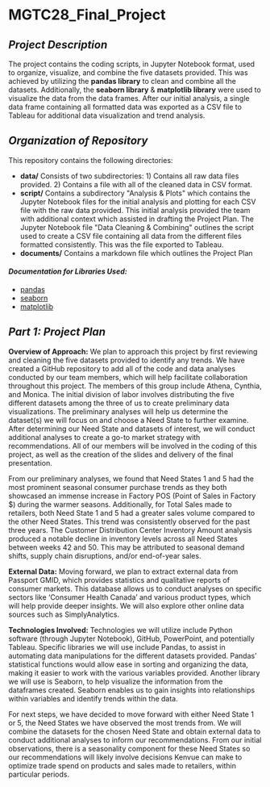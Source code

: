 # MGTC28_Final_Project
## *Project Description*
The project contains the coding scripts, in Jupyter Notebook format, used to organize, visualize, and combine the five datasets provided. This was achieved by utilizing the **pandas library** to clean and combine all the datasets. Additionally, the **seaborn library** & **matplotlib library** were used to visualize the data from the data frames. After our initial analysis, a single data frame containing all formatted data was exported as a CSV file to Tableau for additional data visualization and trend analysis. 

## *Organization of Repository*
This repository contains the following directories:
* **data/** Consists of two subdirectories: 1) Contains all raw data files provided. 2) Contains a file with all of the cleaned data in CSV format.
* **script/** Contains a subdirectory "Analysis & Plots" which contains the Jupyter Notebook files for the initial analysis and plotting for each CSV file with the raw data provided. This initial analysis provided the team with additional context which assisted in drafting the Project Plan. The Jupyter Notebook file "Data Cleaning & Combining" outlines the script used to create a CSV file containing all data from the different files formatted consistently. This was the file exported to Tableau.
* **documents/** Contains a markdown file which outlines the Project Plan

	
  
#### *Documentation for Libraries Used:*
* [pandas](https://pandas.pydata.org/docs)
* [seaborn](https://seaborn.pydata.org)
* [matplotlib](https://matplotlib.org/stable/index.html)




## *Part 1: Project Plan*

**Overview of Approach:** We plan to approach this project by first reviewing and cleaning the five datasets provided to identify any trends. We have created a GitHub repository to add all of the code and data analyses conducted by our team members, which will help facilitate collaboration throughout this project. 
	The members of this group include Athena, Cynthia, and Monica. The initial division of labor involves distributing the five different datasets among the three of us to create preliminary data visualizations. The preliminary analyses will help us determine the dataset(s) we will focus on and choose a Need State to further examine. After determining our Need State and datasets of interest, we will conduct additional analyses to create a go-to market strategy with recommendations. All of our members will be involved in the coding of this project, as well as the creation of the slides and delivery of the final presentation. 

From our preliminary analyses, we found that Need States 1 and  5 had the most prominent seasonal consumer purchase trends as they both showcased an immense increase in Factory POS (Point of Sales in Factory $) during the warmer seasons. Additionally, for Total Sales made to retailers, both Need State 1 and 5 had a greater sales volume compared to the other Need States. This trend was consistently observed for the past three years. The Customer Distribution Center Inventory Amount analysis produced a notable decline in inventory levels across all Need States between weeks 42 and 50. This may be attributed to seasonal demand shifts, supply chain disruptions, and/or end-of-year sales. 

**External Data:** Moving forward, we plan to extract external data from Passport GMID, which provides statistics and qualitative reports of consumer markets. This database allows us to conduct analyses on specific sectors like ‘Consumer Health Canada’ and various product types, which will help provide deeper insights. We will also explore other online data sources such as SimplyAnalytics.

**Technologies Involved:** Technologies we will utilize include Python software (through Jupyter Notebook), GitHub, PowerPoint, and potentially Tableau. Specific libraries we will use include Pandas, to assist in automating data manipulations for the different datasets provided. Pandas’ statistical functions would allow ease in sorting and organizing the data, making it easier to work with the various variables provided. Another library we will use is Seaborn, to help visualize the information from the dataframes created. Seaborn enables us to gain insights into relationships within variables and identify trends within the data. 

 
 For next steps, we have decided to move forward with either Need State 1 or 5, the Need States we have observed the most trends from. We will combine the datasets for the chosen Need State and obtain external data to conduct additional analyses to inform our recommendations. From our initial observations, there is a seasonality component for these Need States so our recommendations will likely involve decisions Kenvue can make to optimize trade spend on products and sales made to retailers, within particular periods. 

